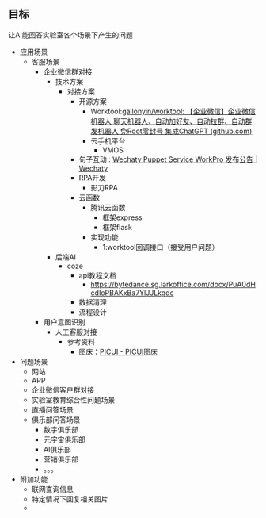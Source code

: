 
## 目标

让AI能回答实验室各个场景下产生的问题
- 应用场景
	- 客服场景
		- 企业微信群对接
			- 技术方案
				- 对接方案
					- 开源方案
						- Worktool:[gallonyin/worktool: 【企业微信】企业微信机器人 聊天机器人、自动加好友、自动拉群、自动群发机器人 免Root零封号 集成ChatGPT (github.com)](https://github.com/gallonyin/worktool)
						- 云手机平台
							- VMOS
					- 句子互动 : [Wechaty Puppet Service WorkPro 发布公告 | Wechaty](https://wechaty.js.org/2022/12/23/introducing-workpro-puppet/)
					- RPA开发
						- 影刀RPA
					- 云函数
						- 腾讯云函数
							- 框架express
							- 框架flask
						- 实现功能
							- 1:worktool回调接口（接受用户问题）
			- 后端AI
				- coze
					- api教程文档
						- https://bytedance.sg.larkoffice.com/docx/PuA0dHcdIoPBAKxBa7YlJJLkgdc
					- 数据清理
					- 流程设计
		- 用户意图识别
			- 人工客服对接
				- 参考资料
					- 图床：[PICUI - PICUI图床](https://picui.cn/)
- 问题场景
	- 网站
	- APP
	- 企业微信客户群对接
	- 实验室教育综合性问题场景
	- 直播问答场景
	- 俱乐部问答场景
		- 数字俱乐部
		- 元宇宙俱乐部
		- AI俱乐部
		- 营销俱乐部
		- 。。。
- 附加功能
	- 联网查询信息
	- 特定情况下回复相关图片
	- 
